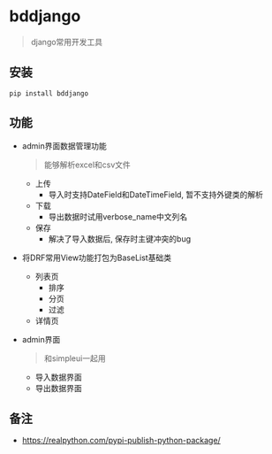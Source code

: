# bddjango
> django常用开发工具

## 安装  

```
pip install bddjango
```

## 功能

- admin界面数据管理功能

  > 能够解析excel和csv文件

  - 上传
    - 导入时支持DateField和DateTimeField, 暂不支持外键类的解析
  - 下载
    - 导出数据时试用verbose_name中文列名
  - 保存
    - 解决了导入数据后, 保存时主键冲突的bug

- 将DRF常用View功能打包为BaseList基础类

  - 列表页
    - 排序
    - 分页
    - 过滤
  - 详情页

- admin界面

  > 和simpleui一起用

  - 导入数据界面
  - 导出数据界面

## 备注

- https://realpython.com/pypi-publish-python-package/
